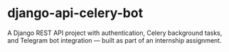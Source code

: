# django-api-celery-bot
A Django REST API project with authentication, Celery background tasks, and Telegram bot integration — built as part of an internship assignment.
